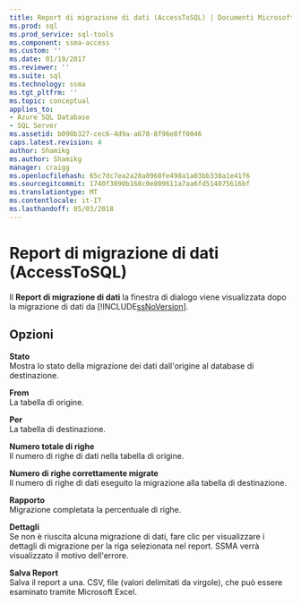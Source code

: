 ```yaml
---
title: Report di migrazione di dati (AccessToSQL) | Documenti Microsoft
ms.prod: sql
ms.prod_service: sql-tools
ms.component: ssma-access
ms.custom: ''
ms.date: 01/19/2017
ms.reviewer: ''
ms.suite: sql
ms.technology: ssma
ms.tgt_pltfrm: ''
ms.topic: conceptual
applies_to:
- Azure SQL Database
- SQL Server
ms.assetid: b090b327-cec6-4d9a-a670-8f96e8ff0046
caps.latest.revision: 4
author: Shamikg
ms.author: Shamikg
manager: craigg
ms.openlocfilehash: 65c7dc7ea2a28a8960fe498a1a03bb338a1e41f6
ms.sourcegitcommit: 1740f3090b168c0e809611a7aa6fd514075616bf
ms.translationtype: MT
ms.contentlocale: it-IT
ms.lasthandoff: 05/03/2018
---
```

# <a name="data-migration-report-accesstosql"></a>Report di migrazione di dati (AccessToSQL)
Il **Report di migrazione di dati** la finestra di dialogo viene visualizzata dopo la migrazione di dati da [!INCLUDE[ssNoVersion](../../includes/ssnoversion_md.md)].  
  
## <a name="options"></a>Opzioni  
**Stato**  
Mostra lo stato della migrazione dei dati dall'origine al database di destinazione.  
  
**From**  
La tabella di origine.  
  
**Per**  
La tabella di destinazione.  
  
**Numero totale di righe**  
Il numero di righe di dati nella tabella di origine.  
  
**Numero di righe correttamente migrate**  
Il numero di righe di dati eseguito la migrazione alla tabella di destinazione.  
  
**Rapporto**  
Migrazione completata la percentuale di righe.  
  
**Dettagli**  
Se non è riuscita alcuna migrazione di dati, fare clic per visualizzare i dettagli di migrazione per la riga selezionata nel report. SSMA verrà visualizzato il motivo dell'errore.  
  
**Salva Report**  
Salva il report a una. CSV, file (valori delimitati da virgole), che può essere esaminato tramite Microsoft Excel.  
  
